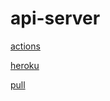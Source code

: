 # api-server

[actions](https://github.com/ahmadhelwa/api-server/actions)

[heroku](https://ahmadhelwa-api-server.herokuapp.com/)

[pull](https://github.com/ahmadhelwa/api-server/pull/1)
